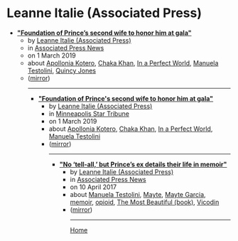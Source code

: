 # Leanne Italie (Associated Press)

 - [**"Foundation of Prince’s second wife to honor him at gala"**](https://apnews.com/16e91a0add574df1b24e5df54dfbc087)<ul><li>by [Leanne Italie (Associated Press)](../../../authors/associated-press/leanne-italie/index.md)</li><li>in [Associated Press News](https://apnews.com/)</li><li>on 1 March 2019</li><li>about [Apollonia Kotero](../../../topics/apollonia-kotero/index.md), [Chaka Khan](../../../topics/chaka-khan/index.md), [In a Perfect World](../../../topics/in-a-perfect-world/index.md), [Manuela Testolini](../../../topics/manuela-testolini/index.md), [Quincy Jones](../../../topics/quincy-jones/index.md)</li><li>([mirror](https://web.archive.org/web/*/https://apnews.com/16e91a0add574df1b24e5df54dfbc087))</li><ul>

----

 - [**"Foundation of Prince's second wife to honor him at gala"**](https://www.startribune.com/foundation-of-prince-s-second-wife-to-honor-him-at-gala/506568702/)<ul><li>by [Leanne Italie (Associated Press)](../../../authors/associated-press/leanne-italie/index.md)</li><li>in [Minneapolis Star Tribune](https://www.startribune.com/)</li><li>on 1 March 2019</li><li>about [Apollonia Kotero](../../../topics/apollonia-kotero/index.md), [Chaka Khan](../../../topics/chaka-khan/index.md), [In a Perfect World](../../../topics/in-a-perfect-world/index.md), [Manuela Testolini](../../../topics/manuela-testolini/index.md)</li><li>([mirror](https://web.archive.org/web/*/https://www.startribune.com/foundation-of-prince-s-second-wife-to-honor-him-at-gala/506568702/))</li><ul>

----

 - [**"No ‘tell-all,’ but Prince’s ex details their life in memoir"**](https://apnews.com/0c93c63651ef4f15adde78e51b38c197)<ul><li>by [Leanne Italie (Associated Press)](../../../authors/associated-press/leanne-italie/index.md)</li><li>in [Associated Press News](https://apnews.com/)</li><li>on 10 April 2017</li><li>about [Manuela Testolini](../../../topics/manuela-testolini/index.md), [Mayte](../../../topics/mayte/index.md), [Mayte Garcia](../../../topics/mayte-garcia/index.md), [memoir](../../../topics/memoir/index.md), [opioid](../../../topics/opioid/index.md), [The Most Beautiful (book)](../../../topics/book/the-most-beautiful/index.md), [Vicodin](../../../topics/vicodin/index.md)</li><li>([mirror](https://web.archive.org/web/*/https://apnews.com/0c93c63651ef4f15adde78e51b38c197))</li><ul>

----

[Home](../index.md)
